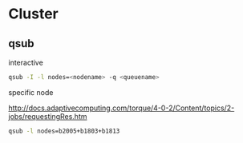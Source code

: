 # Cluster

## qsub

interactive

```sh
qsub -I -l nodes=<nodename> -q <queuename>
```

specific node

<http://docs.adaptivecomputing.com/torque/4-0-2/Content/topics/2-jobs/requestingRes.htm>

```sh
qsub -l nodes=b2005+b1803+b1813
```